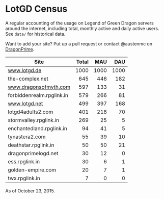 # LotGD Census
A regular accounting of the usage on Legend of Green Dragon servers around the internet, including total, monthly active and daily active users. See `data/` for historical data.

Want to add your site? Put up a pull request or contact @austenmc on [DragonPrime](http://dragonprime.net).


Site | Total | MAU | DAU
--- | ---:| ---:| ---:
www.lotgd.de|1000|1000|1000
the-complex.net|645|446|182
www.dragonsofmyth.com|597|133|31
forbiddenrealm.rpglink.in|579|266|81
www.lotgd.net|499|397|168
lotgd4adults2.com|401|218|70
stormvalley.rpglink.in|269|25|5
enchantedland.rpglink.in|94|41|5
tynastera2.com|55|39|10
deathstar.rpglink.in|50|50|21
dragonprimelogd.net|30|12|0
ess.rpglink.in|30|6|1
golden-empire.com|20|7|1
twx.rpglink.in|7|0|0

As of October 23, 2015.
